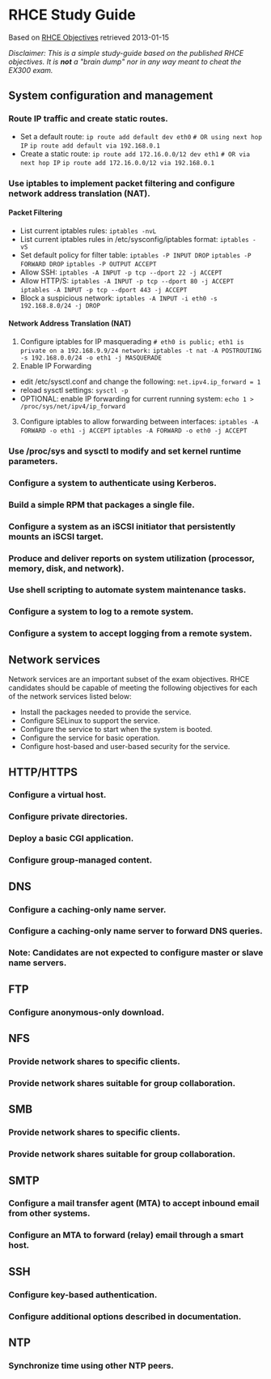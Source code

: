 # RHCE Study Guide
Based on [RHCE Objectives](https://www.redhat.com/training/courses/ex300/examobjective) retrieved 2013-01-15

*Disclaimer: This is a simple study-guide based on the published RHCE objectives. It is __not__ a "brain dump" nor in any way meant to cheat the EX300 exam.*

## System configuration and management

### Route IP traffic and create static routes.
* Set a default route:
    `ip route add default dev eth0`
    `# OR using next hop IP`
    `ip route add default via 192.168.0.1`
* Create a static route:
    `ip route add 172.16.0.0/12 dev eth1`
    `# OR via next hop IP`
    `ip route add 172.16.0.0/12 via 192.168.0.1`
### Use iptables to implement packet filtering and configure network address translation (NAT).
#### Packet Filtering
* List current iptables rules:
    `iptables -nvL`
* List current iptables rules in /etc/sysconfig/iptables format:
    `iptables -vS`
* Set default policy for filter table:
    `iptables -P INPUT DROP`
    `iptables -P FORWARD DROP`
    `iptables -P OUTPUT ACCEPT`
* Allow SSH:
    `iptables -A INPUT -p tcp --dport 22 -j ACCEPT`
* Allow HTTP/S:
    `iptables -A INPUT -p tcp --dport 80 -j ACCEPT`
    `iptables -A INPUT -p tcp --dport 443 -j ACCEPT`
* Block a suspicious network:
    `iptables -A INPUT -i eth0 -s 192.168.8.0/24 -j DROP`
#### Network Address Translation (NAT)
1. Configure iptables for IP masquerading
    `# eth0 is public; eth1 is private on a 192.168.9.9/24 network:`
    `iptables -t nat -A POSTROUTING -s 192.168.0.0/24 -o eth1 -j MASQUERADE`
2. Enable IP Forwarding
* edit /etc/sysctl.conf and change the following:
    `net.ipv4.ip_forward = 1`
* reload sysctl settings:
    `sysctl -p`
* OPTIONAL: enable IP forwarding for current running system:
    `echo 1 > /proc/sys/net/ipv4/ip_forward`
3. Configure iptables to allow forwarding between interfaces:
    `iptables -A FORWARD -o eth1 -j ACCEPT`
    `iptables -A FORWARD -o eth0 -j ACCEPT`
### Use /proc/sys and sysctl to modify and set kernel runtime parameters.
### Configure a system to authenticate using Kerberos.
### Build a simple RPM that packages a single file.
### Configure a system as an iSCSI initiator that persistently mounts an iSCSI target.
### Produce and deliver reports on system utilization (processor, memory, disk, and network).
### Use shell scripting to automate system maintenance tasks.
### Configure a system to log to a remote system.
### Configure a system to accept logging from a remote system.

## Network services

Network services are an important subset of the exam objectives. RHCE candidates should be capable of meeting the following objectives for each of the network services listed below:

* Install the packages needed to provide the service.
* Configure SELinux to support the service.
* Configure the service to start when the system is booted.
* Configure the service for basic operation.
* Configure host-based and user-based security for the service.

## HTTP/HTTPS

### Configure a virtual host.
### Configure private directories.
### Deploy a basic CGI application.
### Configure group-managed content.

## DNS

### Configure a caching-only name server.
### Configure a caching-only name server to forward DNS queries.
### Note: Candidates are not expected to configure master or slave name servers.

## FTP

### Configure anonymous-only download.

## NFS

### Provide network shares to specific clients.
### Provide network shares suitable for group collaboration.

## SMB

### Provide network shares to specific clients.
### Provide network shares suitable for group collaboration.

## SMTP

### Configure a mail transfer agent (MTA) to accept inbound email from other systems.
### Configure an MTA to forward (relay) email through a smart host.

## SSH

### Configure key-based authentication.
### Configure additional options described in documentation.

## NTP

### Synchronize time using other NTP peers.

